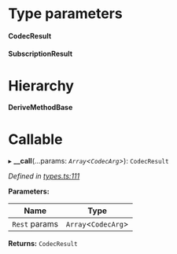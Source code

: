 

# Type parameters
#### CodecResult 
#### SubscriptionResult 
# Hierarchy

**DeriveMethodBase**

# Callable
▸ **__call**(...params: *`Array`<`CodecArg`>*): `CodecResult`

*Defined in [types.ts:111](https://github.com/polkadot-js/api/blob/3ab5811/packages/api/src/types.ts#L111)*

**Parameters:**

| Name | Type |
| ------ | ------ |
| `Rest` params | `Array`<`CodecArg`> |

**Returns:** `CodecResult`

